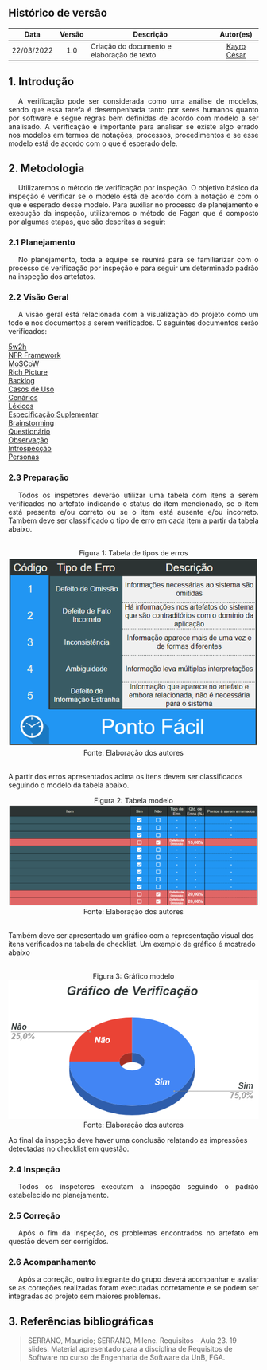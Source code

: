 
## Histórico de versão


 | **Data**   | **Versão** | **Descrição**                            |                **Autor(es)**                 |
 | ---------- | :--------: | ---------------------------------------- | :------------------------------------------: |
 | 22/03/2022 |    1.0     |  Criação do documento e elaboração de texto     |        [Kayro César](https://github.com/kayrocesar)         |

## 1. Introdução

<p style="text-indent: 20px; text-align: justify">
   A verificação pode ser considerada como uma análise de modelos, sendo que essa tarefa é desempenhada tanto por seres humanos quanto por software e segue regras bem definidas de acordo com modelo a ser analisado. A verificação é importante para analisar se existe algo errado nos modelos em termos de notações, processos, procedimentos e se esse modelo está de acordo com o que é esperado dele.
</p>

## 2. Metodologia

<p style="text-indent: 20px; text-align: justify">
   Utilizaremos o método de verificação por inspeção. O objetivo básico da inspeção é verificar se o modelo está de acordo com a notação e com o que é esperado desse modelo. Para auxiliar no processo de planejamento e execução da inspeção, utilizaremos o método de Fagan que é composto por algumas etapas, que são descritas a seguir:
</p>

### 2.1 Planejamento
<p style="text-indent: 20px; text-align: justify">
        No planejamento, toda a equipe se reunirá para se familiarizar com o processo de verificação por inspeção e para seguir um determinado padrão na inspeção dos artefatos.
</p>

### 2.2 Visão Geral

<p style="text-indent: 20px; text-align: justify">
       A visão geral está relacionada com a visualização do projeto como um todo e nos documentos a serem verificados. O seguintes documentos serão verificados:
</p> 

 <a href="https://requisitos-de-software.github.io/2021.2-PontoFacil/pre_rastreabilidade/5w2h/">5w2h</a> <br>
 <a href="https://requisitos-de-software.github.io/2021.2-PontoFacil/modelagem/NFR_framework/">NFR Framework</a><br>
 <a href="https://requisitos-de-software.github.io/2021.2-PontoFacil/elicitacao/priorizacao/moscow/">MoSCoW</a><br>
 <a href="https://requisitos-de-software.github.io/2021.2-PontoFacil/pre_rastreabilidade/rich_pictures/">Rich Picture</a><br>
 <a href="https://requisitos-de-software.github.io/2021.2-PontoFacil/modelagem/backlog/backlog/">Backlog</a><br>
 <a href="https://requisitos-de-software.github.io/2021.2-PontoFacil/modelagem/casos_de_uso/">Casos de Uso</a><br>
 <a href="https://requisitos-de-software.github.io/2021.2-PontoFacil/modelagem/cenarios/">Cenários</a><br>
 <a href="https://requisitos-de-software.github.io/2021.2-PontoFacil/modelagem/lexicos/">Léxicos</a><br>
 <a href="https://requisitos-de-software.github.io/2021.2-PontoFacil/modelagem/especificacao_suplementar/">Especificação Suplementar</a><br>
 <a href="https://requisitos-de-software.github.io/2021.2-PontoFacil/elicitacao/tecnicas/brainstorming/">Brainstorming</a><br>
 <a href="https://requisitos-de-software.github.io/2021.2-PontoFacil/elicitacao/tecnicas/questionario/">Questionário</a><br>
 <a href="https://requisitos-de-software.github.io/2021.2-PontoFacil/elicitacao/tecnicas/observacao/">Observação</a><br>
 <a href="https://requisitos-de-software.github.io/2021.2-PontoFacil/elicitacao/tecnicas/introspeccao/">Introspecção</a><br>
 <a href="https://requisitos-de-software.github.io/2021.2-PontoFacil/elicitacao/personas/">Personas</a><br>

### 2.3 Preparação
<p style="text-indent: 20px; text-align: justify"> Todos os inspetores deverão utilizar uma tabela com itens a serem verificados no artefato indicando o status do item mencionado, se o item está presente e/ou correto ou se o item está ausente e/ou incorreto. Também deve ser classificado o tipo de erro em cada item a partir da tabela abaixo.</p>
<br>
<center>
<figcaption>Figura 1: Tabela de tipos de erros</figcaption>
<img src="https://raw.githubusercontent.com/Requisitos-de-Software/2021.2-PontoFacil/a5e998f752ba2f508f6c6c3ccfea7a7d59520f29/docs/assets/imagens/template_verificacao_tab.PNG">
<figcaption>Fonte: Elaboração dos autores</figcaption>
</center> 
<br>
<p>A partir dos erros apresentados acima os itens devem ser classificados seguindo o modelo da tabela abaixo.</p>
<center>
<figcaption>Figura 2: Tabela modelo</figcaption>
<img src="https://raw.githubusercontent.com/Requisitos-de-Software/2021.2-PontoFacil/a5e998f752ba2f508f6c6c3ccfea7a7d59520f29/docs/assets/imagens/template_verificacao_tab_vazia.PNG">
<figcaption>Fonte: Elaboração dos autores</figcaption>
</center> 


<br>
<p>Também deve ser apresentado um gráfico com a representação visual dos itens verificados na tabela de checklist. Um exemplo de gráfico é mostrado abaixo</p>

<br>

<center>
<figcaption>Figura 3: Gráfico modelo</figcaption>
<img src="https://raw.githubusercontent.com/Requisitos-de-Software/2021.2-PontoFacil/a5e998f752ba2f508f6c6c3ccfea7a7d59520f29/docs/assets/imagens/template_verificacao.PNG">
<figcaption>Fonte: Elaboração dos autores</figcaption>
</center> 

<p>Ao final da inspeção deve haver uma conclusão relatando as impressões detectadas no checklist em questão.</p>

### 2.4 Inspeção
<p style="text-indent: 20px; text-align: justify">
    Todos os inspetores executam a inspeção seguindo o padrão estabelecido no planejamento.
</p>

### 2.5 Correção
<p style="text-indent: 20px; text-align: justify">
   Após o fim da inspeção, os problemas encontrados no artefato em questão devem ser corrigidos.
</p>

### 2.6 Acompanhamento

<p style="text-indent: 20px; text-align: justify">
        Após a correção, outro integrante do grupo deverá acompanhar e avaliar se as correções realizadas foram executadas corretamente e se podem ser integradas ao projeto sem maiores problemas. 
</p>


      

## 3. Referências bibliográficas

> SERRANO, Maurício; SERRANO, Milene. Requisitos - Aula 23. 19 slides. Material apresentado para a disciplina de Requisitos de Software no curso de Engenharia de Software da UnB, FGA.

